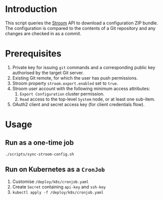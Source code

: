 # Introduction

This script queries the [Stroom](https://github.com/gchq/stroom) API to download a configuration ZIP bundle.
The configuration is compared to the contents of a Git repository and any changes are checked in as a commit.

# Prerequisites

1. Private key for issuing `git` commands and a corresponding public key authorised by the target Git server.
1. Existing Git remote, for which the user has push permissions.
1. Stroom property `stroom.export.enabled` set to `true`.
1. Stroom user account with the following minimum access attributes:
   1. `Export Configuration` cluster permission.
   1. `Read` access to the top-level `System` node, or at least one sub-item.
1. OAuth2 client and secret access key (for client credentials flow).

# Usage

## Run as a one-time job

```shell
./scripts/sync-stroom-config.sh
```

## Run on Kubernetes as a `CronJob`

1. Customise `/deploy/k8s/cronjob.yaml`
1. Create `Secret` containing `api-key` and `ssh-key`
1. `kubectl apply -f /deploy/k8s/cronjob.yaml`
